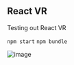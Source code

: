 ## React VR 

Testing out React VR

`npm start` `npm bundle`

![image](https://user-images.githubusercontent.com/127787/45287361-ec783980-b49c-11e8-88ba-f52df0101c7f.png)
